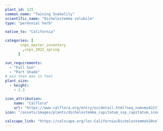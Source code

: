 ```yaml
---
plant_id: 125
common_name: "Twining Snakelily"
scientific_name: "Dichelostemma volubile"
type: "perennial herb"

native_to: "California"

categories: [
       cnps_master_inventory
        ,cnps_2022_spring
      ]

sun_requirements:
  - "Full Sun"
  - "Part Shade"
# min then max in feet
plant_size:
  - height: 
    - 2.3

icon_attribution: 
    name: "Calflora"
    url: "https://www.calflora.org/entry/occdetail.html?seq_num=mu4221"
icon: "/assets/images/plants/dichelostemma_capitatum_ssp_capitatum_icon.jpg"
 
calscape_link: "https://calscape.org/loc-California/Dichelostemma%20volubile(%20)"
---
```







